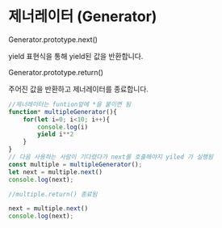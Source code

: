 # 제너레이터 (Generator)

Generator.prototype.next()

yield 표현식을 통해 yield된 값을 반환합니다.

Generator.prototype.return()

주어진 값을 반환하고 제너레이터를 종료합니다.

```js
//제너레이터는 funtion앞에 *을 붙이면 됨 
function* multipleGenerator(){
    for(let i=0; i<10; i++){
        console.log(i)
        yield i**2
    }
}
// 다음 사용하는 사람이 기다렸다가 next를 호출해야지 yiled 가 실행됨
const multiple = multipleGenerator();
let next = multiple.next()
console.log(next);

//multiple.return() 종료됨

next = multiple.next()
console.log(next);
```